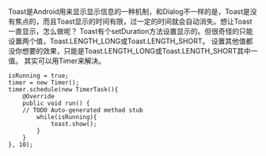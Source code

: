 Toast是Android用来显示显示信息的一种机制，和Dialog不一样的是，Toast是没有焦点的，而且Toast显示的时间有限，过一定的时间就会自动消失。想让Toast一直显示，怎么做呢？
Toast有个setDuration方法设置显示的。但很奇怪的只能设置两个值，Toast.LENGTH_LONG或Toast.LENGTH_SHORT。
设置其他值都没你想要的效果，只能是Toast.LENGTH_LONG或Toast.LENGTH_SHORT其中一值。
其实可以用Timer来解决。
```  
isRunning = true;  
timer = new Timer();  
timer.schedule(new TimerTask(){
    @Override
    public void run() {  
    // TODO Auto-generated method stub  
        while(isRunning){
            toast.show();
        }  
    }                         
}, 10);  
```